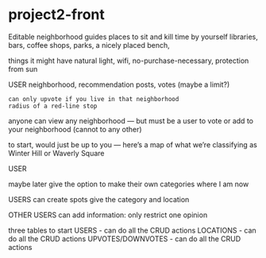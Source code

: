 # project2-front

Editable neighborhood guides
	places to sit and kill time by yourself
		libraries, bars, coffee shops, parks, a nicely placed bench, 
	

things it might have
	natural light,
	wifi,
	no-purchase-necessary,
	protection from sun
	



USER
neighborhood, 
recommendation posts, 
votes (maybe a limit?) 

	can only upvote if you live in that neighborhood
	radius of a red-line stop 

anyone can view any neighborhood — but must be a user to vote or add to your neighborhood (cannot to any other) 

to start, would just be up to you — here’s a map of what we’re classifying as Winter Hill or Waverly Square


USER 



maybe later give the option to make their own categories
	where I am now 

USERS can
	create spots
	give the category and location



OTHER USERS can
	add information:
		only restrict one opinion

three tables to start
	USERS - can do all the CRUD actions
	LOCATIONS - can do all the CRUD actions
	UPVOTES/DOWNVOTES - can do all the CRUD actions


